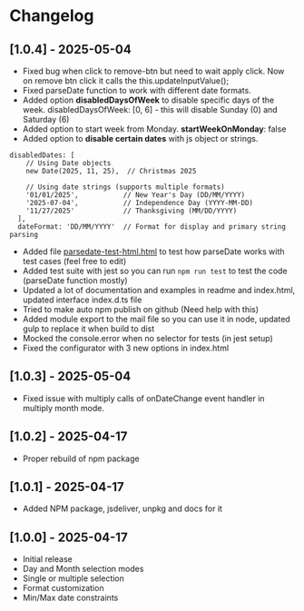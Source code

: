 # Changelog

## [1.0.4] - 2025-05-04

- Fixed bug when click to remove-btn but need to wait apply click. Now on remove btn click it calls the
  this.updateInputValue();
- Fixed parseDate function to work with different date formats.
- Added option __disabledDaysOfWeek__ to disable specific days of the week. disabledDaysOfWeek: [0, 6] - this will disable Sunday (0) and Saturday (6)
- Added option to start week from Monday. __startWeekOnMonday__: false
- Added option to __disable certain dates__ with js object or strings.
```
disabledDates: [
    // Using Date objects
    new Date(2025, 11, 25),  // Christmas 2025
    
    // Using date strings (supports multiple formats)
    '01/01/2025',           // New Year's Day (DD/MM/YYYY)
    '2025-07-04',           // Independence Day (YYYY-MM-DD)
    '11/27/2025'            // Thanksgiving (MM/DD/YYYY)
  ],
  dateFormat: 'DD/MM/YYYY'  // Format for display and primary string parsing
```
- Added file [parsedate-test-html.html](parsedate-test-html.html) to test how parseDate works with test cases (feel free to edit)
- Added test suite with jest so you can run ``` npm run test ``` to test the code (parseDate function mostly)
- Updated a lot of documentation and examples in readme and index.html, updated interface index.d.ts file
- Tried to make auto npm publish on github (Need help with this)
- Added module export to the mail file so you can use it in node, updated gulp to replace it when build to dist
- Mocked the console.error when no selector for tests (in jest setup)
- Fixed the configurator with 3 new options in index.html


## [1.0.3] - 2025-05-04
- Fixed issue with multiply calls of onDateChange event handler in multiply month mode.

## [1.0.2] - 2025-04-17
- Proper rebuild of npm package

## [1.0.1] - 2025-04-17
- Added NPM package, jsdeliver, unpkg and docs for it

## [1.0.0] - 2025-04-17
- Initial release
- Day and Month selection modes
- Single or multiple selection
- Format customization
- Min/Max date constraints